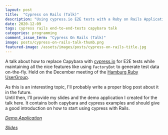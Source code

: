 ```yaml
---
layout: post
title:  "Cypress on Rails (Talk)"
description: "Using cypress.io E2E tests with a Ruby on Rails Application and FactoryBot"
date: 2020-12-09
tags: cypress rails end-to-end-tests capybara talk
categories: programming
comment_issue_term: "Cypress On Rails (Talk)"
image: posts/cypress-on-rails-talk-thumb.png
featured-image: /assets/images/posts/cypress-on-rails-title.jpg
---
```


A talk about how to replace Capybara with [cypress.io](https://cypress.io) for E2E tests
while maintaining all the nice features like using `FactoryBot` to generate test data on-the-fly. 
Held on the December meeting of the [Hamburg Ruby UserGroup](https://hamburg.onruby.de/).

As this is an interesting topic, I'll probably write a proper blog post about it in the future.  
Until then, I'll provide my slides and the demo application I created for the talk here.
It contains both capybara and cypress examples and should give a good introduction on
how to start using cypress with Rails.

<i class="fas fa-external-link-alt fa-fw" /> [Demo Application](https://github.com/stex/cypress_demo)

<i class="fas fa-download fa-fw" /> [Slides](/assets/files/cypress_on_rails_talk.pdf)


